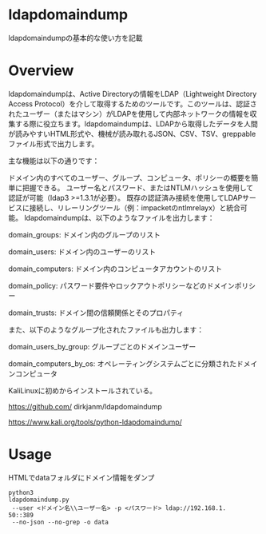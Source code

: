 # ldapdomaindump
ldapdomaindumpの基本的な使い方を記載

# Overview
ldapdomaindumpは、Active Directoryの情報をLDAP（Lightweight Directory Access Protocol）を介して取得するためのツールです。このツールは、認証されたユーザー（またはマシン）がLDAPを使用して内部ネットワークの情報を収集する際に役立ちます。ldapdomaindumpは、LDAPから取得したデータを人間が読みやすいHTML形式や、機械が読み取れるJSON、CSV、TSV、greppableファイル形式で出力します。

主な機能は以下の通りです：

ドメイン内のすべてのユーザー、グループ、コンピュータ、ポリシーの概要を簡単に把握できる。
ユーザー名とパスワード、またはNTLMハッシュを使用して認証が可能（ldap3 >=1.3.1が必要）。
既存の認証済み接続を使用してLDAPサービスに接続し、リレーリングツール（例：impacketのntlmrelayx）と統合可能。
ldapdomaindumpは、以下のようなファイルを出力します：

domain_groups: ドメイン内のグループのリスト

domain_users: ドメイン内のユーザーのリスト

domain_computers: ドメイン内のコンピュータアカウントのリスト

domain_policy: パスワード要件やロックアウトポリシーなどのドメインポリシー

domain_trusts: ドメイン間の信頼関係とそのプロパティ

また、以下のようなグループ化されたファイルも出力します：

domain_users_by_group: グループごとのドメインユーザー

domain_computers_by_os: オペレーティングシステムごとに分類されたドメインコンピュータ

KaliLinuxに初めからインストールされている。

https://github.com/
dirkjanm/ldapdomaindump

https://www.kali.org/tools/python-ldapdomaindump/



# Usage

HTMLでdataフォルダにドメイン情報をダンプ

```
python3 
ldapdomaindump.py
 --user <ドメイン名\\ユーザー名> -p <パスワード> ldap://192.168.1.
50::389
 --no-json --no-grep -o data
```

